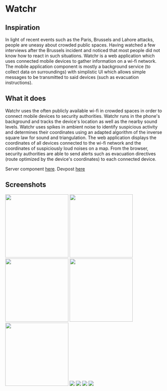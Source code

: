 # Watchr

## Inspiration
In light of recent events such as the Paris, Brussels and Lahore attacks, people are uneasy about crowded public spaces. Having watched a few interviews after the Brussels incident and noticed that most people did not know how to react in such situations. Watchr is a web application which uses connected mobile devices to gather information on a wi-fi network. The mobile application component is mostly a background service (to collect data on surroundings) with simplistic UI which allows simple messages to be transmitted to said devices (such as evacuation instructions).

## What it does
Watchr uses the often publicly available wi-fi in crowded spaces in order to connect mobile devices to security authorities. Watchr runs in the phone's background and tracks the device's location as well as the nearby sound levels. Watchr uses spikes in ambient noise to identify suspicious activity and determines their coordinates using an adapted algorithm of the inverse square law for sound and triangulation. The web application displays the coordinates of all devices connected to the wi-fi network and the coordinates of suspiciously loud noises on a map. From the browser, security authorities are able to send alerts such as evacuation directives (route optimized by the device's coordinates) to each connected device.

Server component [here](https://github.com/lucyyu24/cassandre-server).
Devpost [here](http://devpost.com/software/watchr-1s3cqu)

## Screenshots
<img src="https://raw.githubusercontent.com/marwanad/Watchr/master/screenshots/1.png " style="width: 200px;"/>
<img src="https://raw.githubusercontent.com/marwanad/Watchr/master/screenshots/2.png " style="width: 200px;"/>
<img src="https://raw.githubusercontent.com/marwanad/Watchr/master/screenshots/3.png " style="width: 200px;"/>
<img src="https://raw.githubusercontent.com/marwanad/Watchr/master/screenshots/4.png " style="width: 200px;"/>
<img src="https://raw.githubusercontent.com/marwanad/Watchr/master/screenshots/5.png " style="width: 200px;"/>
<img src="https://raw.githubusercontent.com/marwanad/Watchr/master/screenshots/7.jpg" />
<img src="https://raw.githubusercontent.com/marwanad/Watchr/master/screenshots/7.jpg" />
<img src="https://raw.githubusercontent.com/marwanad/Watchr/master/screenshots/8.jpg" />
<img src="https://raw.githubusercontent.com/marwanad/Watchr/master/screenshots/9.jpg" />
